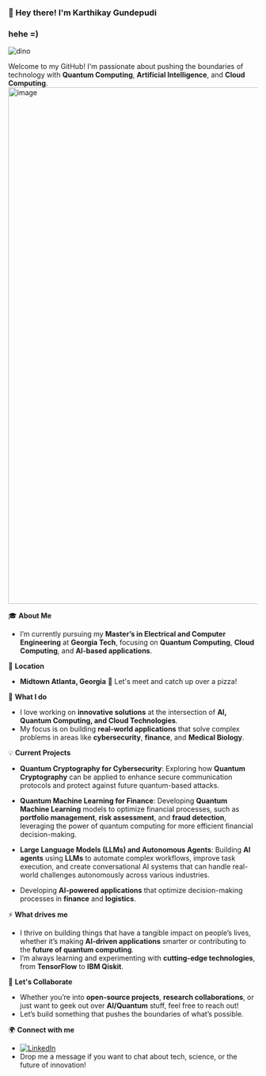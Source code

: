### 👋 Hey there! I'm Karthikay Gundepudi
### hehe =)
![dino](https://github.com/user-attachments/assets/852a04d1-94d4-42ff-864c-d0d63c9998fa)

Welcome to my GitHub! I'm passionate about pushing the boundaries of technology with **Quantum Computing**, **Artificial Intelligence**, and **Cloud Computing**.
<img width="1044" alt="image" src="https://github.com/user-attachments/assets/8fca0a2f-f17d-454a-8146-9a0d5e0726ff">

🎓 **About Me** 
- I’m currently pursuing my **Master’s in Electrical and Computer Engineering** at **Georgia Tech**, focusing on **Quantum Computing**, **Cloud Computing**, and **AI-based applications**.  

📍 **Location** 
- **Midtown Atlanta, Georgia** 🍕 Let's meet and catch up over a pizza!

🚀 **What I do**  
- I love working on **innovative solutions** at the intersection of **AI, Quantum Computing, and Cloud Technologies**.  
- My focus is on building **real-world applications** that solve complex problems in areas like **cybersecurity**, **finance**, and **Medical Biology**.

💡 **Current Projects**  
- **Quantum Cryptography for Cybersecurity**: Exploring how **Quantum Cryptography** can be applied to enhance secure communication protocols and protect against future quantum-based attacks.
  
- **Quantum Machine Learning for Finance**: Developing **Quantum Machine Learning** models to optimize financial processes, such as **portfolio management**, **risk assessment**, and **fraud detection**, leveraging the power of quantum computing for more efficient financial decision-making.

- **Large Language Models (LLMs) and Autonomous Agents**: Building **AI agents** using **LLMs** to automate complex workflows, improve task execution, and create conversational AI systems that can handle real-world challenges autonomously across various industries.

- Developing **AI-powered applications** that optimize decision-making processes in **finance** and **logistics**.

⚡ **What drives me**  
- I thrive on building things that have a tangible impact on people’s lives, whether it’s making **AI-driven applications** smarter or contributing to the **future of quantum computing**.  
- I’m always learning and experimenting with **cutting-edge technologies**, from **TensorFlow** to **IBM Qiskit**.

🎯 **Let's Collaborate**  
- Whether you’re into **open-source projects**, **research collaborations**, or just want to geek out over **AI/Quantum** stuff, feel free to reach out!  
- Let’s build something that pushes the boundaries of what’s possible.

🌍 **Connect with me**  
- [![LinkedIn](https://img.shields.io/badge/LinkedIn-blue?style=flat&logo=linkedin)](https://www.linkedin.com/in/karthikay)
- Drop me a message if you want to chat about tech, science, or the future of innovation!

